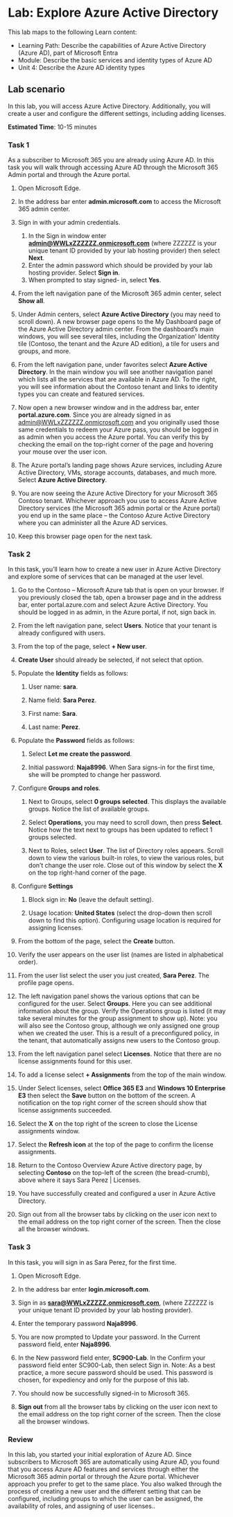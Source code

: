 <!---
---
Lab:
    Title: 'Explore Azure Active Directory'
    Learning Path/Module/Unit: 'Learning Path: Describe the capabilities of Azure Active Directory (Azure AD), part of Microsoft Entra; Module 1: Describe the basic services and identity types of Azure AD; Unit 4: Describe the Azure AD identity types'
---
--->

# Lab: Explore Azure Active Directory

This lab maps to the following Learn content:

- Learning Path: Describe the capabilities of Azure Active Directory (Azure AD), part of Microsoft Entra
- Module: Describe the basic services and identity types of Azure AD
- Unit 4: Describe the Azure AD identity types

## Lab scenario

In this lab, you will access Azure Active Directory.  Additionally, you will create a user and configure the different settings, including adding licenses.  

**Estimated Time**: 10-15 minutes

### Task 1

As a subscriber to Microsoft 365 you are already using Azure AD.  In this task you will walk through accessing Azure AD through the Microsoft 365 Admin portal and through the Azure portal.

1. Open Microsoft Edge.

2. In the address bar enter **admin.microsoft.com** to access the Microsoft 365 admin center.

3. Sign in with your admin credentials.
    1. In the Sign in window enter **admin@WWLxZZZZZZ.onmicrosoft.com** (where ZZZZZZ is your unique tenant ID provided by your lab hosting provider) then select **Next**.
    1. Enter the admin password which should be provided by your lab hosting provider. Select **Sign in**.
    1. When prompted to stay signed- in, select **Yes**.

4. From the left navigation pane of the Microsoft 365 admin center, select **Show all**.

5. Under Admin centers, select **Azure Active Directory** (you may need to scroll down).  A new browser page opens to the My Dashboard page of the Azure Active Directory admin center. From the dashboard’s main windows, you will see several tiles, including the Organization’ Identity tile (Contoso, the tenant and the Azure AD edition), a tile for users and groups, and more.

6. From the left navigation pane, under favorites select **Azure Active Directory**.  In the main window you will see another navigation panel which lists all the services that are available in Azure AD. To the right, you will see information about the Contoso tenant and links to identity types you can create and featured services.  

7. Now open a new browser window and in the address bar, enter **portal.azure.com**.  Since you are already signed in as admin@WWLxZZZZZZ.onmicrosoft.com and you originally used those same credentials to redeem your Azure pass, you should be logged in as admin when you access the Azure portal.  You can verify this by checking the email on the top-right corner of the page and hovering your mouse over the user icon.

8. The Azure portal’s landing page shows Azure services, including Azure Active Directory, VMs, storage accounts, databases, and much more.  Select **Azure Active Directory**.  

9. You are now seeing the Azure Active Directory for your Microsoft 365 Contoso tenant.    Whichever approach you use to access Azure Active Directory services (the Microsoft 365 admin portal or the Azure portal) you end up in the same place – the Contoso Azure Active Directory where you can administer all the Azure AD services.

10. Keep this browser page open for the next task.

### Task 2

In this task, you’ll learn how to create a new user in Azure Active Directory and explore some of services that can be managed at the user level.

1. Go to the Contoso – Microsoft Azure tab that is open on your browser. If you previously closed the tab, open a browser page and in the address bar, enter portal.azure.com and select Azure Active Directory.  You should be logged in as admin, in the Azure portal, if not, sign back in.

2. From the left navigation pane, select **Users**.  Notice that your tenant is already configured with users.

3. From the top of the page, select **+ New user**.

4. **Create User** should already be selected, if not select that option.

5. Populate the **Identity** fields as follows:

    1. User name: **sara**.

    2. Name field: **Sara Perez**.

    3. First name: **Sara**.

    4. Last name: **Perez**.

6. Populate the **Password** fields as follows:

    1. Select **Let me create the password**.

    1. Initial password: **Naja8996**. When Sara signs-in for the first time, she will be prompted to change her password.

7. Configure **Groups and roles**.

    1. Next to Groups, select **0 groups selected**.  This displays the available groups.  Notice the list of available groups.

    2. Select **Operations**, you may need to scroll down, then press **Select**. Notice how the text next to groups has been updated to reflect 1 groups selected.  

    3. Next to Roles, select **User**. The list of Directory roles appears.  Scroll down to view the various built-in roles, to view the various roles, but don’t change the user role.  Close out of this window by select the **X** on the top right-hand corner of the page.

8. Configure **Settings**

    1. Block sign in:  **No** (leave the default setting).

    1. Usage location: **United States** (select the drop-down then scroll down to find this option).  Configuring usage location is required for assigning licenses.

9. From the bottom of the page, select the **Create** button.

10. Verify the user appears on the user list (names are listed in alphabetical order).

11. From the user list select the user you just created, **Sara Perez**.  The profile page opens.

12. The left navigation panel shows the various options that can be configured for the user.  Select **Groups**.  Here you can see additional information about the group.  Verify the Operations group is listed (it may take several minutes for the group assignment to show up).  Note:  you will also see the Contoso group, although we only assigned one group when we created the user.  This is a result of a preconfigured policy, in the tenant, that automatically assigns new users to the Contoso group.

13. From the left navigation panel select **Licenses**.  Notice that there are no license assignments found for this user.  

14. To add a license select **+ Assignments** from the top of the main window.

15. Under Select licenses, select **Office 365 E3** and **Windows 10 Enterprise E3** then select the **Save** button on the bottom of the screen. A notification on the top right corner of the screen should show that license assignments succeeded.

16. Select the **X** on the top right of the screen to close the License assignments window.

17. Select the **Refresh icon** at the top of the page to confirm the license assignments.

18. Return to the Contoso Overview Azure Active directory page, by selecting **Contoso** on the top-left of the screen (the bread-crumb), above where it says Sara Perez | Licenses.

19. You have successfully created and configured a user in Azure Active Directory.

20. Sign out from all the browser tabs by clicking on the user icon next to the email address on the top right corner of the screen. Then the close all the browser windows.

### Task 3

In this task, you will sign in as Sara Perez, for the first time.

1. Open Microsoft Edge.

2. In the address bar enter **login.microsoft.com**.

3. Sign in as **sara@WWLxZZZZZ.onmicrosoft.com**, (where ZZZZZZ is your unique tenant ID provided by your lab hosting provider).

4. Enter the temporary password **Naja8996**.

5. You are now prompted to Update your password. In the Current password field, enter **Naja8996**.

6. In the New password field enter, **SC900-Lab**.  In the Confirm your password field enter SC900-Lab, then select Sign in.  Note: As a best practice, a more secure password should be used. This password is chosen, for expediency and only for the purpose of this lab.

7. You should now be successfully signed-in to Microsoft 365.

8. **Sign out** from all the browser tabs by clicking on the user icon next to the email address on the top right corner of the screen. Then the close all the browser windows.

### Review

In this lab, you started your initial exploration of Azure AD. Since subscribers to Microsoft 365 are automatically using Azure AD, you found that you access Azure AD features and services through either the Microsoft 365 admin portal or through the Azure portal.  Whichever approach you prefer to get to the same place.  You also walked through the process of creating a new user and the different setting that can be configured, including groups to which the user can be assigned, the availability of roles, and assigning of user licenses..
